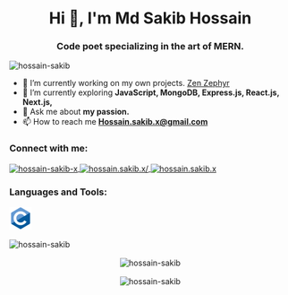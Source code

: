 <h1 align="center">Hi 👋, I'm Md Sakib Hossain</h1>
<h3 align="center">Code poet specializing in the art of MERN.</h3>

<p align="left">
  <img src="https://komarev.com/ghpvc/?username=hossain-sakib&label=Profile%20views&color=0e75b6&style=flat" alt="hossain-sakib" />
</p>

- 🔭 I’m currently working on my own projects. [Zen Zephyr](https://zen-zephyr.web.app/)
- 🌱 I’m currently exploring **JavaScript, MongoDB, Express.js, React.js, Next.js,**
- 💬 Ask me about **my passion.**
- 📫 How to reach me **Hossain.sakib.x@gmail.com**

<h3 align="left">Connect with me:</h3>
<p align="left">
  <a href="https://linkedin.com/in/hossain-sakib-x" target="blank">
    <img align="center" src="https://raw.githubusercontent.com/rahuldkjain/github-profile-readme-generator/master/src/images/icons/Social/linked-in-alt.svg" alt="hossain-sakib-x" height="30" width="40" />
  </a>
  <a href="https://fb.com/hossain.sakib.x/" target="blank">
    <img align="center" src="https://raw.githubusercontent.com/rahuldkjain/github-profile-readme-generator/master/src/images/icons/Social/facebook.svg" alt="hossain.sakib.x/" height="30" width="40" />
  </a>
  <a href="https://instagram.com/hossain.sakib.x" target="blank">
    <img align="center" src="https://raw.githubusercontent.com/rahuldkjain/github-profile-readme-generator/master/src/images/icons/Social/instagram.svg" alt="hossain.sakib.x" height="30" width="40" />
  </a>
</p>

<h3 align="left">Languages and Tools:</h3>
<p align="left">
  <a href="https://www.cprogramming.com/" target="_blank" rel="noreferrer">
    <img src="https://raw.githubusercontent.com/devicons/devicon/master/icons/c/c-original.svg" alt="c" width="40" height="40"/>
  </a>
  <!-- Add more icons here as needed -->
</p>

<p align="left">
  <img align="center" src="https://github-readme-stats.vercel.app/api/top-langs?username=hossain-sakib&show_icons=true&locale=en&layout=compact" alt="hossain-sakib" />
</p>

<p align="center">
  <img align="center" src="https://github-readme-stats.vercel.app/api?username=hossain-sakib&show_icons=true&locale=en" alt="hossain-sakib" />
</p>

<p align="center">
  <img align="center" src="https://github-readme-streak-stats.herokuapp.com/?user=hossain-sakib&" alt="hossain-sakib" />
</p>
